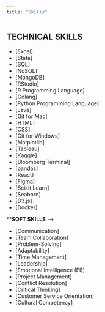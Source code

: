 ```yaml
---
title: "Skills"
---
```


## TECHNICAL SKILLS

* [Excel]
* [Stata]
* [SQL]
* [NoSQL]
* [MongoDB]
* [RStudio]
* [R Programming Language]
* [Golang]
* [Python Programming Language]
* [Java]
* [Git for Mac]
* [HTML]
* [CSS]
* [Git for Windows]
* [Matplotlib]
* [Tableau]
* [Kaggle]
* [Bloomberg Terminal]
* [pandas]
* [React]
* [Figma]
* [Scikit Learn]
* [Seaborn]
* [D3.js]
* [Docker]

****SOFT SKILLS -->**

* [Communication]
* [Team Collaboration]
* [Problem-Solving]
* [Adaptability]
* [Time Management]
* [Leadership]
* [Emotional Intelligence (EI)]
* [Project Management]
* [Conflict Resolution]
* [Critical Thinking]
* [Customer Service Orientation]
* [Cultural Competency]
